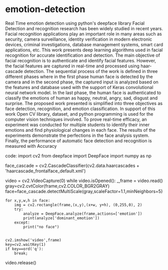# emotion-detection
Real Time emotion detection using python's deepface library
Facial Detection and recognition research has been widely studied in recent years. Facial
recognition applications play an important role in many areas such as security, camera
surveillance, identity verification in modern electronic devices, criminal investigations,
database management systems, smart card applications, etc. This work presents deep learning
algorithms used in facial recognition for accurate identification and detection. The main
objective of facial recognition is to authenticate and identify facial features. However, the facial
features are captured in real-time and processed using haar-cascade detection. The sequential
process of the work is defined in three different phases where in the first phase human face is
detected by the camera and in the second phase, the captured input is analyzed based on the
features and database used with the support of Keras convolutional neural network model. In
the last phase, the human face is authenticated to classify the emotions of human as happy,
neutral, angry, sad, disgust and surprise. The proposed work presented is simplified into three
objectives as face detection, recognition, and emotion classification. In support of this work
Open CV library, dataset, and python programming is used for the computer vision techniques
involved. To prove real-time efficacy, an experiment was conducted for multiple students to
identify their inner emotions and find physiological changes in each face. The results of the
experiments demonstrate the perfections in the face analysis system. Finally, the performance
of automatic face detection and recognition is measured with Accuracy

code:
import cv2
from deepface import DeepFace
import numpy as np

face_cascade = cv2.CascadeClassifier(cv2.data.haarcascades + 'haarcascade_frontalface_default.xml')

video = cv2.VideoCapture(0)
while video.isOpened():
    _,frame = video.read()
    gray=cv2.cvtColor(frame,cv2.COLOR_BGR2GRAY)
    face=face_cascade.detectMultiScale(gray,scaleFactor=1.1,minNeighbors=5)

    for x,y,w,h in face:
        img = cv2.rectangle(frame,(x,y),(x+w, y+h), (0,255,0), 2)
        try:
            analyze = DeepFace.analyze(frame,actions=['emotion'])
            print(analyze['dominant_emotion'])
        except:
            print("no face")


    cv2.imshow('video',frame)
    key=cv2.waitKey(1)
    if key==ord('q'):
        break;
video.release()
